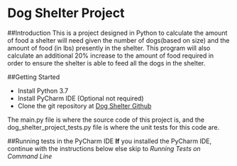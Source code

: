 # Dog Shelter Project

##Introduction
This is a project designed in Python to calculate the amount of food a shelter will need given the number of dogs(based on size) and the amount of food (in lbs) presently in the shelter. This program will also calculate an additional 20% increase to the amount of food required in order to ensure the shelter is able to feed all the dogs in the shelter.

##Getting Started
* Install Python 3.7
* Install PyCharm IDE (Optional not required)
* Clone the git repository at [Dog Shelter Github](https://github.com/cgertig/dog_shelter_food_calculator)

The main.py file is where the source code of this project is, and the dog_shelter_project_tests.py file is where the unit tests for this code are.

##Running tests in the PyCharm IDE
**If** you installed the PyCharm IDE, continue with the instructions below else skip to _Running Tests on Command Line_


